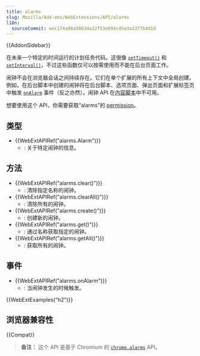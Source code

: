 ```yaml
---
title: alarms
slug: Mozilla/Add-ons/WebExtensions/API/alarms
l10n:
  sourceCommit: eec174a08a5003da32f53e694c45eda3377b4d18
---
```


{{AddonSidebar}}

在未来一个特定的时间运行的计划任务代码。这很像 [`setTimeout()`](/zh-CN/docs/Web/API/WindowTimers/setTimeout) 和 [`setInterval()`](/zh-CN/docs/Web/API/WindowTimers/setInterval)，不过这些函数仅可以按需使用而不能在后台页面工作。

闹钟不会在浏览器会话之间持续存在。它们在单个扩展的所有上下文中全局创建。例如，在后台脚本中创建的闹钟将在后台脚本、选项页面、弹出页面和扩展标签页中触发 [`onAlarm`](/zh-CN/docs/Mozilla/Add-ons/WebExtensions/API/alarms/onAlarm) 事件（反之亦然）。闹钟 API 在[内容脚本](/zh-CN/docs/Mozilla/Add-ons/WebExtensions/Content_scripts#webextension_apis)中不可用。

想要使用这个 API，你需要获取“alarms”的 [permission](/zh-CN/docs/Mozilla/Add-ons/WebExtensions/manifest.json/permissions)。

## 类型

- {{WebExtAPIRef("alarms.Alarm")}}
  - : 关于特定闹钟的信息。

## 方法

- {{WebExtAPIRef("alarms.clear()")}}
  - : 清除指定名称的闹钟。
- {{WebExtAPIRef("alarms.clearAll()")}}
  - : 清除所有的闹钟。
- {{WebExtAPIRef("alarms.create()")}}
  - : 创建新的闹钟。
- {{WebExtAPIRef("alarms.get()")}}
  - : 通过名称获取指定的闹钟。
- {{WebExtAPIRef("alarms.getAll()")}}
  - : 获取所有的闹钟。

## 事件

- {{WebExtAPIRef("alarms.onAlarm")}}
  - : 当闹钟发生的时候触发。

{{WebExtExamples("h2")}}

## 浏览器兼容性

{{Compat}}

> **备注：** 这个 API 是基于 Chromium 的 [`chrome.alarms`](https://developer.chrome.com/extensions/alarms) API。
